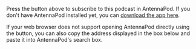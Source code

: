 Press the button above to subscribe to this podcast in AntennaPod. If you don't
have AntennaPod installed yet, you can [download the app here](/download).

If your web browser does not support opening AntennaPod directly using the
button, you can also copy the address displayed in the box below and paste it
into AntennaPod's search box.
